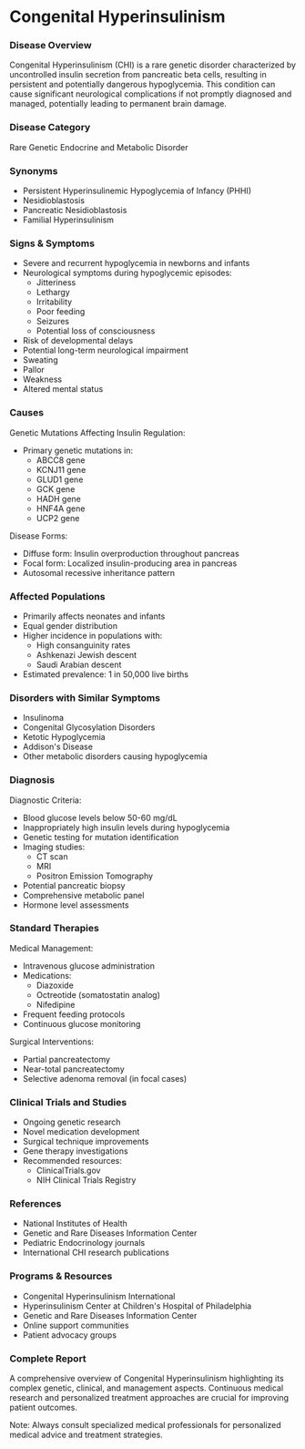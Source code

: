 # Congenital Hyperinsulinism

### Disease Overview
Congenital Hyperinsulinism (CHI) is a rare genetic disorder characterized by uncontrolled insulin secretion from pancreatic beta cells, resulting in persistent and potentially dangerous hypoglycemia. This condition can cause significant neurological complications if not promptly diagnosed and managed, potentially leading to permanent brain damage.

### Disease Category
Rare Genetic Endocrine and Metabolic Disorder

### Synonyms
- Persistent Hyperinsulinemic Hypoglycemia of Infancy (PHHI)
- Nesidioblastosis
- Pancreatic Nesidioblastosis
- Familial Hyperinsulinism

### Signs & Symptoms
- Severe and recurrent hypoglycemia in newborns and infants
- Neurological symptoms during hypoglycemic episodes:
  - Jitteriness
  - Lethargy
  - Irritability
  - Poor feeding
  - Seizures
  - Potential loss of consciousness
- Risk of developmental delays
- Potential long-term neurological impairment
- Sweating
- Pallor
- Weakness
- Altered mental status

### Causes
Genetic Mutations Affecting Insulin Regulation:
- Primary genetic mutations in:
  - ABCC8 gene
  - KCNJ11 gene
  - GLUD1 gene
  - GCK gene
  - HADH gene
  - HNF4A gene
  - UCP2 gene

Disease Forms:
- Diffuse form: Insulin overproduction throughout pancreas
- Focal form: Localized insulin-producing area in pancreas
- Autosomal recessive inheritance pattern

### Affected Populations
- Primarily affects neonates and infants
- Equal gender distribution
- Higher incidence in populations with:
  - High consanguinity rates
  - Ashkenazi Jewish descent
  - Saudi Arabian descent
- Estimated prevalence: 1 in 50,000 live births

### Disorders with Similar Symptoms
- Insulinoma
- Congenital Glycosylation Disorders
- Ketotic Hypoglycemia
- Addison's Disease
- Other metabolic disorders causing hypoglycemia

### Diagnosis
Diagnostic Criteria:
- Blood glucose levels below 50-60 mg/dL
- Inappropriately high insulin levels during hypoglycemia
- Genetic testing for mutation identification
- Imaging studies:
  - CT scan
  - MRI
  - Positron Emission Tomography
- Potential pancreatic biopsy
- Comprehensive metabolic panel
- Hormone level assessments

### Standard Therapies
Medical Management:
- Intravenous glucose administration
- Medications:
  - Diazoxide
  - Octreotide (somatostatin analog)
  - Nifedipine
- Frequent feeding protocols
- Continuous glucose monitoring

Surgical Interventions:
- Partial pancreatectomy
- Near-total pancreatectomy
- Selective adenoma removal (in focal cases)

### Clinical Trials and Studies
- Ongoing genetic research
- Novel medication development
- Surgical technique improvements
- Gene therapy investigations
- Recommended resources:
  - ClinicalTrials.gov
  - NIH Clinical Trials Registry

### References
- National Institutes of Health
- Genetic and Rare Diseases Information Center
- Pediatric Endocrinology journals
- International CHI research publications

### Programs & Resources
- Congenital Hyperinsulinism International
- Hyperinsulinism Center at Children's Hospital of Philadelphia
- Genetic and Rare Diseases Information Center
- Online support communities
- Patient advocacy groups

### Complete Report
A comprehensive overview of Congenital Hyperinsulinism highlighting its complex genetic, clinical, and management aspects. Continuous medical research and personalized treatment approaches are crucial for improving patient outcomes.

Note: Always consult specialized medical professionals for personalized medical advice and treatment strategies.